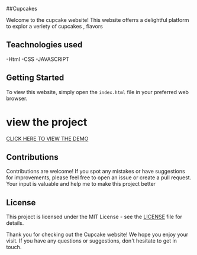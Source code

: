##Cupcakes 

Welcome to the  cupcake website! This website offerrs a delightful platform to explor a veriety of cupcakes , flavors

## Teachnologies used 
-Html
-CSS
-JAVASCRIPT

## Getting Started

To view this website, simply open the `index.html` file in your preferred web browser.
 # view the project 
 [CLICK HERE TO VIEW THE DEMO ](https://astounding-banoffee-3f1911.netlify.app)

## Contributions

Contributions are welcome! If you spot any mistakes or have suggestions for improvements, please feel free to open an issue or create a pull request. Your input is valuable and help me to  make this project better

## License

This project is licensed under the MIT License - see the [LICENSE](LICENSE) file for details.

Thank you for checking out the Cupcake website! We hope you enjoy your visit. If you have any questions or suggestions, don't hesitate to get in touch.
